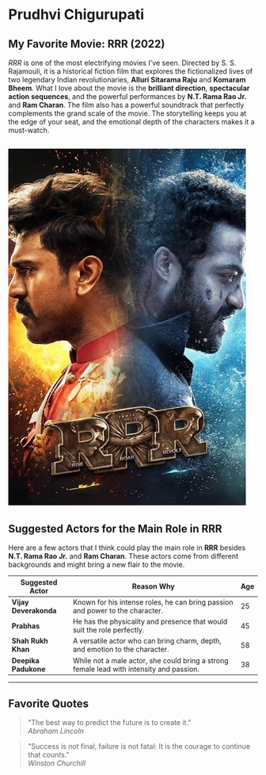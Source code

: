 # Prudhvi Chigurupati

## My Favorite Movie: RRR (2022)

*RRR* is one of the most electrifying movies I've seen. Directed by S. S. Rajamouli, it is a historical fiction film that explores the fictionalized lives of two legendary Indian revolutionaries, **Alluri Sitarama Raju** and **Komaram Bheem**. What I love about the movie is the **brilliant direction**, **spectacular action sequences**, and the powerful performances by **N.T. Rama Rao Jr.** and **Ram Charan**. The film also has a powerful soundtrack that perfectly complements the grand scale of the movie. The storytelling keeps you at the edge of your seat, and the emotional depth of the characters makes it a must-watch.

![N.T. Rama Rao Jr. in RRR](image.png)
---

## Suggested Actors for the Main Role in RRR

Here are a few actors that I think could play the main role in **RRR** besides **N.T. Rama Rao Jr.** and **Ram Charan**. These actors come from different backgrounds and might bring a new flair to the movie.

| Suggested Actor         | Reason Why                                   | Age |
|-------------------------|----------------------------------------------|-----|
| **Vijay Deverakonda**    | Known for his intense roles, he can bring passion and power to the character. | 25  |
| **Prabhas**              | He has the physicality and presence that would suit the role perfectly. | 45  |
| **Shah Rukh Khan**       | A versatile actor who can bring charm, depth, and emotion to the character. | 58  |
| **Deepika Padukone**     | While not a male actor, she could bring a strong female lead with intensity and passion. | 38  |
---

## Favorite Quotes

> "The best way to predict the future is to create it."  
*Abraham Lincoln*

> "Success is not final, failure is not fatal: It is the courage to continue that counts."  
*Winston Churchill*
